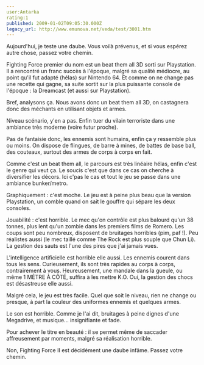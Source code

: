 ```yaml
---
user:Antarka
rating:1
published: 2009-01-02T09:05:30.000Z
legacy_url: http://www.emunova.net/veda/test/3001.htm
---
```

Aujourd'hui, je teste une daube. Vous voilà prévenus, et si vous espérez autre chose, passez votre chemin.  

  

Fighting Force premier du nom est un beat them all 3D sorti sur Playstation. Il a rencontré un franc succès à l'époque, malgré sa qualité médiocre, au point qu'il fut adapté (hélas) sur Nintendo 64\. Et comme on ne change pas une recette qui gagne, sa suite sortit sur la plus puissante console de l'époque : la Dreamcast (et aussi sur Playstation).  

  

Bref, analysons ça. Nous avons donc un beat them all 3D, on castagnera donc des méchants en utilisant objets et armes.  

  

Niveau scénario, y'en a pas. Enfin tuer du vilain terroriste dans une ambiance très moderne (voire futur proche).  

  

Pas de fantaisie donc, les ennemis sont humains, enfin ça y ressemble plus ou moins. On dispose de flingues, de barre à mines, de battes de base ball, des couteaux, surtout des armes de corps à corps en fait.  

  

Comme c'est un beat them all, le parcours est très linéaire hélas, enfin c'est le genre qui veut ça. Le soucis c'est que dans ce cas on cherche à diversifier les décors. Ici c'pas le cas et tout le jeu se passe dans une ambiance bunker/metro.  

  

Graphiquement : c'est moche. Le jeu est à peine plus beau que la version Playstation, un comble quand on sait le gouffre qui sépare les deux consoles.  

  

Jouabilité : c'est horrible. Le mec qu'on contrôle est plus balourd qu'un 38 tonnes, plus lent qu'un zombie dans les premiers films de Romero. Les coups sont peu nombreux, disposent de bruitages horribles (pim, paf !). Peu réalistes aussi (le mec taillé comme The Rock est plus souple que Chun Li). La gestion des sauts est l'une des pires que j'ai jamais vues.  

  

L'intelligence artificielle est horrible elle aussi. Les ennemis courent dans tous les sens. Curieusement, ils sont très rapides au corps à corps, contrairement à vous. Heureusement, une mandale dans la gueule, ou même 1 MÈTRE À CÔTÉ, suffira à les mettre K.O. Oui, la gestion des chocs est désastreuse elle aussi.  

  

Malgré cela, le jeu est très facile. Quel que soit le niveau, rien ne change ou presque, à part la couleur des uniformes ennemis et quelques armes.  

  

Le son est horrible. Comme je l'ai dit, bruitages à peine dignes d'une Megadrive, et musique... insignifiante et fade.  

  

Pour achever le titre en beauté : il se permet même de saccader affreusement par moments, malgré sa réalisation horrible.  

  

Non, Fighting Force II est décidément une daube infâme. Passez votre chemin.